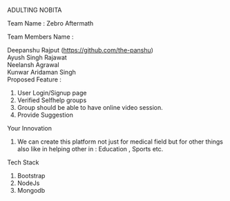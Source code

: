 ADULTING NOBITA

Team Name : Zebro Aftermath

Team Members Name :

Deepanshu Rajput         (https://github.com/the-panshu) </br>
Ayush Singh Rajawat      </br>
Neelansh Agrawal     </br>
Kunwar Aridaman Singh
</br>
Proposed Feature :

1. User Login/Signup page 
2. Verified Selfhelp groups
3. Group should be able to have online video session.
4. Provide Suggestion


Your Innovation

1. We can create this platform not just for medical field but for other things also like in helping other in : Education , Sports etc.
  
Tech Stack

1. Bootstrap </br>
2. NodeJs </br>
3. Mongodb


